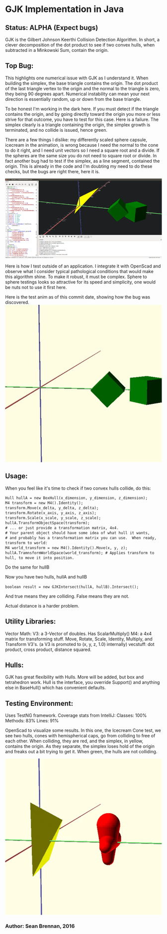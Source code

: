 # GJK Implementation in Java

## Status: ALPHA (Expect bugs)

GJK is the Gilbert Johnson Keerthi Collision Detection Algorithm.
In short, a clever decomposition of the dot product to see if two
convex hulls, when subtracted in a Minkowski Sum, contain the origin.

## Top Bug:
This highlights one numerical issue with GJK as I understand it.  When building the simplex, the base triangle contains the origin.  The dot product of the last triangle vertex to the origin and the normal to the triangle is zero, they being 90 degrees apart.  Numerical instability can mean your next direction is essentially random, up or down from the base triangle.

To be honest I'm working in the dark here.  If you must detect if the triangle contains the origin, and by going directly toward the origin you more or less strive for that outcome, you have to test for this case.  Here is a failure.  The simplex clearly is a triangle containing the origin, the simplex growth is terminated, and no collide is issued, hence green.

There are a few things I dislike: my differently scaled sphere capsule, icecream in the animation, is wrong because I need the normal to the cone to do it right, and I need unit vectors so I need a square root and a divide.  If the spheres are the same size you do not need to square root or divide.  In fact another bug had to test if the simplex, as a line segment, contained the origin.  This is already in the code and I'm doubting my need to do these checks, but the bugs are right there, here it is.

![edge on edge test fail](https://github.com/zettix/gjkj/blob/master/resources/edge_bug_gjkj.png)

Here is how I test outside of an application.  I integrate it with OpenScad and observe what I consider typical pathological conditions that would make this algorithm shine.  To make it robust, it must be complex.  Sphere to sphere testings looks so attractive for its speed and simplicity, one would be nuts not to use it first here.

Here is the test anim as of this commit date, showing how the bug was discovered.
![edge on edge test fail_animation](https://github.com/zettix/gjkj/blob/master/resources/edge-detection-bug.gif)

## Usage:

When you feel like it's time to check if two convex hulls collide, do this:
```
Hull hullA = new BoxHull(x_dimension, y_dimension, z_dimension);
M4 transform = new M4().Identity();
transform.Move(x_delta, y_delta, z_delta);
transform.Rotate(x_axis, y_axis, z_axis);
transform.Scale(x_scale, y_scale, z_scale);
hullA.TransformObjectSpace(transform);
# ... or just provide a transformation matrix, 4x4.
# Your parent object should have some idea of what hull it wants,
# and probably has a transformation matrix you can use.  When ready, transform to world:
M4 world_transform = new M4().Identity().Move(x, y, z);
hullA.TramnsformWorldSpace(world_transform); # Applies transform to hull, to move it into position.
```

Do the same for hullB

Now you have two hulls, hullA and hullB

`boolean result = new GJKIntersect(hullA, hullB).Intersect();`

And true means they are colliding.
False means they are not.

Actual distance is a harder problem.

## Utility Libraries:
  Vector Math:
    V3: a 3-Vector of doubles.  Has ScalarMultiply()
    M4: a 4x4 matrix for transforming stuff.  Move, Rotate, Scale, Identity, Multiply, and Transform V3's.
        (a V3 is promoted to (x, y, z, 1.0) internally)
    vecstuff: dot product, cross product, distance squared.

## Hulls:
   GJK has great flexibility with Hulls.  More will be added, but box and tetrahedron work.
   Hull is the interface, you override Support() and anything else in BaseHull() which has convenient defaults.

## Testing Environment:
  Uses TestNG framework. Coverage stats from IntelliJ:
  Classes: 100%
  Methods: 83%
  Lines: 91%
  
  OpenScad to visualize some results.
  In this one, the Icecream Cone test, we see two hulls, cones with hemispherical caps, go from colliding to free of each other.  When colliding, they are red, and the simplex, in yellow, contains the origin.  As they separate, the simplex loses hold of the origin and freaks out a bit trying to get it.  When green, the hulls are not colliding.
  
  ![animated collision test](https://github.com/zettix/gjkj/blob/master/resources/collision_test_icecream.gif)

### Author: Sean Brennan, 2016
